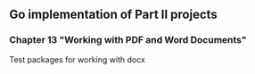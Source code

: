 ## Go implementation of Part II projects
### Chapter 13 "Working with PDF and Word Documents"
Test packages for working with docx

